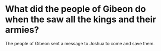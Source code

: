 # What did the people of Gibeon do when the saw all the kings and their armies?

The people of Gibeon sent a message to Joshua to come and save them.
